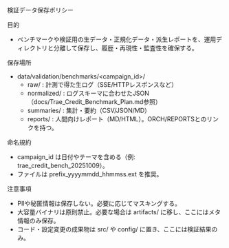 検証データ保存ポリシー

目的
- ベンチマークや検証用の生データ・正規化データ・派生レポートを、運用ディレクトリと分離して保存し、履歴・再現性・監査性を確保する。

保存場所
- data/validation/benchmarks/<campaign_id>/
  - raw/            : 計測で得た生ログ（SSE/HTTPレスポンスなど）
  - normalized/     : ログスキーマに合わせたJSON（docs/Trae_Credit_Benchmark_Plan.md参照）
  - summaries/      : 集計・要約（CSV/JSON/MD）
  - reports/        : 人間向けレポート（MD/HTML）。ORCH/REPORTSとのリンクを持つ。

命名規約
- campaign_id は日付やテーマを含める（例: trae_credit_bench_20251009）。
- ファイルは prefix_yyyymmdd_hhmmss.ext を推奨。

注意事項
- PIIや秘匿情報は保存しない。必要に応じてマスキングする。
- 大容量バイナリは原則禁止。必要な場合は artifacts/ に移し、ここにはメタ情報のみ保存。
- コード・設定変更の成果物は src/ や config/ に置き、ここには検証結果のみ。